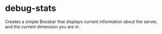 # debug-stats

Creates a simple Bossbar that displays current information about the server, and the current dimension you are in.